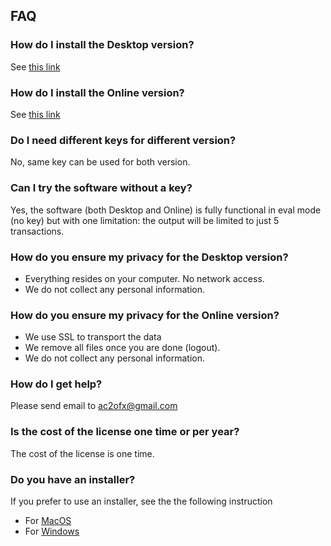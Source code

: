 ## FAQ

### How do I install the Desktop version?
See [this link](README.md#prerequisite-for-desktop-version)

### How do I install the Online version?
See [this link](web.md#online-version)

### Do I need different keys for different version?
No, same key can be used for both version.

### Can I try the software without a key?
Yes, the software (both Desktop and Online) is fully functional in eval mode (no key) but with one limitation: the output will be limited to just 5 transactions.

### How do you ensure my privacy for the Desktop version?
* Everything resides on your computer. No network access.
* We do not collect any personal information.

### How do you ensure my privacy for the Online version?
* We use SSL to transport the data
* We remove all files once you are done (logout).
* We do not collect any personal information.

### How do I get help?
Please send email to ac2ofx@gmail.com

### Is the cost of the license one time or per year?
The cost of the license is one time.

### Do you have an installer?
If you prefer to use an installer, see the the following instruction
* For [MacOS](macos-installer.md)
* For [Windows](win-installer.md)
